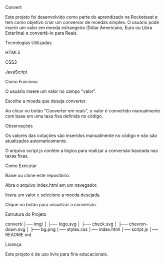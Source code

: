 Convert

Este projeto foi desenvolvido como parte do aprendizado na Rocketseat e tem como objetivo criar um conversor de moedas simples. O usuário pode inserir um valor em moeda estrangeira (Dólar Americano, Euro ou Libra Esterlina) e convertê-lo para Reais.

Tecnologias Utilizadas

HTML5

CSS3

JavaScript

Como Funciona

O usuário insere um valor no campo "valor".

Escolhe a moeda que deseja converter.

Ao clicar no botão "Converter em reais", o valor é convertido manualmente com base em uma taxa fixa definida no código.

Observações

Os valores das cotações são inseridos manualmente no código e não são atualizados automaticamente.

O arquivo script.js contém a lógica para realizar a conversão baseada nas taxas fixas.

Como Executar

Baixe ou clone este repositório.

Abra o arquivo index.html em um navegador.

Insira um valor e selecione a moeda desejada.

Clique no botão para visualizar a conversão.

Estrutura do Projeto

convert/
│── img/
│ ├── logo.svg
│ ├── check.svg
│ ├── chevron-down.svg
│ ├── bg.png
│── styles.css
│── index.html
│── script.js
│── README.md

Licença

Este projeto é de uso livre para fins educacionais.

